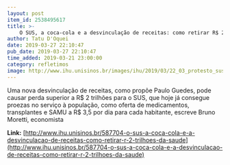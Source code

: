 ```yaml
---
layout: post
item_id: 2538495617
title: >-
    O SUS, a coca-cola e a desvinculação de receitas: como retirar R$ 2 trilhões da saúde
author: Tatu D'Oquei
date: 2019-03-27 22:10:47
pub_date: 2019-03-27 22:10:47
time_added: 2019-03-21 23:00:00
category: refletimos
image: http://www.ihu.unisinos.br/images/ihu/2019/03/22_03_protesto_sus_foto_agencia_brasil_flickr_cc.jpg
---
```


Uma nova desvinculação de receitas, como propõe Paulo Guedes, pode causar perda superior a R$ 2 trilhões para o SUS, que hoje já consegue proezas no serviço à população, como oferta de medicamentos, transplantes e SAMU a R$ 3,5 por dia para cada habitante, escreve Bruno Moretti, economista

**Link:** [http://www.ihu.unisinos.br/587704-o-sus-a-coca-cola-e-a-desvinculacao-de-receitas-como-retirar-r-2-trilhoes-da-saude](http://www.ihu.unisinos.br/587704-o-sus-a-coca-cola-e-a-desvinculacao-de-receitas-como-retirar-r-2-trilhoes-da-saude)

